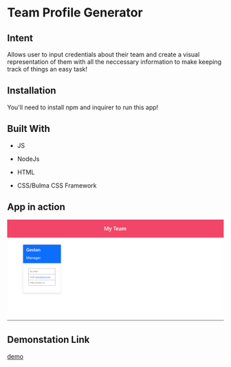 # Team Profile Generator


## Intent

Allows user to input credentials about their team and create a visual representation of them with all the neccessary information to make keeping track of things an easy task!


## Installation

You'll need to install npm and inquirer to run this app!


## Built With 

* JS

* NodeJs

* HTML

* CSS/Bulma CSS Framework 

## App in action

![url](./dist/challenge-10_fin1.png)


## Demonstation Link

[demo](./dist/team-profile-gen-vod.webm)